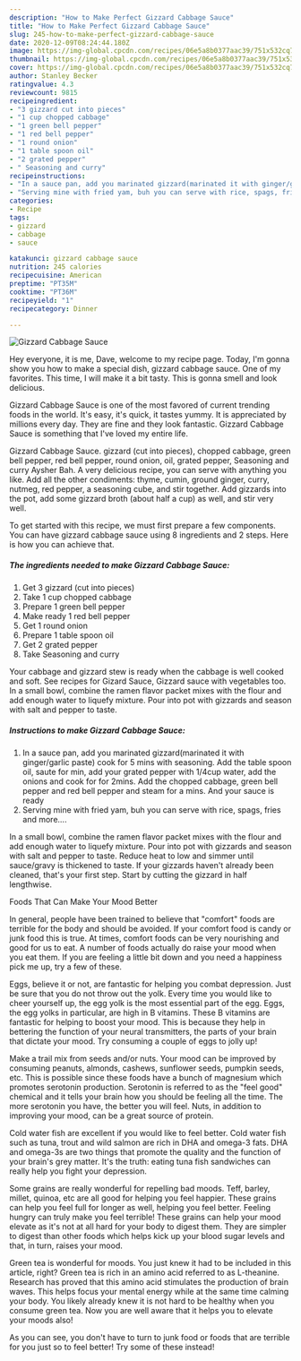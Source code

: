 ```yaml
---
description: "How to Make Perfect Gizzard Cabbage Sauce"
title: "How to Make Perfect Gizzard Cabbage Sauce"
slug: 245-how-to-make-perfect-gizzard-cabbage-sauce
date: 2020-12-09T08:24:44.180Z
image: https://img-global.cpcdn.com/recipes/06e5a8b0377aac39/751x532cq70/gizzard-cabbage-sauce-recipe-main-photo.jpg
thumbnail: https://img-global.cpcdn.com/recipes/06e5a8b0377aac39/751x532cq70/gizzard-cabbage-sauce-recipe-main-photo.jpg
cover: https://img-global.cpcdn.com/recipes/06e5a8b0377aac39/751x532cq70/gizzard-cabbage-sauce-recipe-main-photo.jpg
author: Stanley Becker
ratingvalue: 4.3
reviewcount: 9815
recipeingredient:
- "3 gizzard cut into pieces"
- "1 cup chopped cabbage"
- "1 green bell pepper"
- "1 red bell pepper"
- "1 round onion"
- "1 table spoon oil"
- "2 grated pepper"
- " Seasoning and curry"
recipeinstructions:
- "In a sauce pan, add you marinated gizzard(marinated it with ginger/garlic paste) cook for 5 mins with seasoning. Add the table spoon oil, saute for min, add your grated pepper with 1/4cup water, add the onions and cook for for 2mins. Add the chopped cabbage, green bell pepper and red bell pepper and steam for a mins. And your sauce is ready"
- "Serving mine with fried yam, buh you can serve with rice, spags, fries and more...."
categories:
- Recipe
tags:
- gizzard
- cabbage
- sauce

katakunci: gizzard cabbage sauce 
nutrition: 245 calories
recipecuisine: American
preptime: "PT35M"
cooktime: "PT36M"
recipeyield: "1"
recipecategory: Dinner

---
```



![Gizzard Cabbage Sauce](https://img-global.cpcdn.com/recipes/06e5a8b0377aac39/751x532cq70/gizzard-cabbage-sauce-recipe-main-photo.jpg)

Hey everyone, it is me, Dave, welcome to my recipe page. Today, I'm gonna show you how to make a special dish, gizzard cabbage sauce. One of my favorites. This time, I will make it a bit tasty. This is gonna smell and look delicious.

Gizzard Cabbage Sauce is one of the most favored of current trending foods in the world. It's easy, it's quick, it tastes yummy. It is appreciated by millions every day. They are fine and they look fantastic. Gizzard Cabbage Sauce is something that I've loved my entire life.

Gizzard Cabbage Sauce. gizzard (cut into pieces), chopped cabbage, green bell pepper, red bell pepper, round onion, oil, grated pepper, Seasoning and curry Aysher Bah. A very delicious recipe, you can serve with anything you like. Add all the other condiments: thyme, cumin, ground ginger, curry, nutmeg, red pepper, a seasoning cube, and stir together. Add gizzards into the pot, add some gizzard broth (about half a cup) as well, and stir very well.


To get started with this recipe, we must first prepare a few components. You can have gizzard cabbage sauce using 8 ingredients and 2 steps. Here is how you can achieve that.

<!--inarticleads1-->

##### The ingredients needed to make Gizzard Cabbage Sauce:

1. Get 3 gizzard (cut into pieces)
1. Take 1 cup chopped cabbage
1. Prepare 1 green bell pepper
1. Make ready 1 red bell pepper
1. Get 1 round onion
1. Prepare 1 table spoon oil
1. Get 2 grated pepper
1. Take  Seasoning and curry


Your cabbage and gizzard stew is ready when the cabbage is well cooked and soft. See recipes for Gizard Sauce, Gizzard sauce with vegetables too. In a small bowl, combine the ramen flavor packet mixes with the flour and add enough water to liquefy mixture. Pour into pot with gizzards and season with salt and pepper to taste. 

<!--inarticleads2-->

##### Instructions to make Gizzard Cabbage Sauce:

1. In a sauce pan, add you marinated gizzard(marinated it with ginger/garlic paste) cook for 5 mins with seasoning. Add the table spoon oil, saute for min, add your grated pepper with 1/4cup water, add the onions and cook for for 2mins. Add the chopped cabbage, green bell pepper and red bell pepper and steam for a mins. And your sauce is ready
1. Serving mine with fried yam, buh you can serve with rice, spags, fries and more....


In a small bowl, combine the ramen flavor packet mixes with the flour and add enough water to liquefy mixture. Pour into pot with gizzards and season with salt and pepper to taste. Reduce heat to low and simmer until sauce/gravy is thickened to taste. If your gizzards haven&#39;t already been cleaned, that&#39;s your first step. Start by cutting the gizzard in half lengthwise. 

Foods That Can Make Your Mood Better


In general, people have been trained to believe that "comfort" foods are terrible for the body and should be avoided. If your comfort food is candy or junk food this is true. At times, comfort foods can be very nourishing and good for us to eat. A number of foods actually do raise your mood when you eat them. If you are feeling a little bit down and you need a happiness pick me up, try a few of these.

Eggs, believe it or not, are fantastic for helping you combat depression. Just be sure that you do not throw out the yolk. Every time you would like to cheer yourself up, the egg yolk is the most essential part of the egg. Eggs, the egg yolks in particular, are high in B vitamins. These B vitamins are fantastic for helping to boost your mood. This is because they help in bettering the function of your neural transmitters, the parts of your brain that dictate your mood. Try consuming a couple of eggs to jolly up!

Make a trail mix from seeds and/or nuts. Your mood can be improved by consuming peanuts, almonds, cashews, sunflower seeds, pumpkin seeds, etc. This is possible since these foods have a bunch of magnesium which promotes serotonin production. Serotonin is referred to as the "feel good" chemical and it tells your brain how you should be feeling all the time. The more serotonin you have, the better you will feel. Nuts, in addition to improving your mood, can be a great source of protein.

Cold water fish are excellent if you would like to feel better. Cold water fish such as tuna, trout and wild salmon are rich in DHA and omega-3 fats. DHA and omega-3s are two things that promote the quality and the function of your brain's grey matter. It's the truth: eating tuna fish sandwiches can really help you fight your depression. 

Some grains are really wonderful for repelling bad moods. Teff, barley, millet, quinoa, etc are all good for helping you feel happier. These grains can help you feel full for longer as well, helping you feel better. Feeling hungry can truly make you feel terrible! These grains can help your mood elevate as it's not at all hard for your body to digest them. They are simpler to digest than other foods which helps kick up your blood sugar levels and that, in turn, raises your mood.

Green tea is wonderful for moods. You just knew it had to be included in this article, right? Green tea is rich in an amino acid referred to as L-theanine. Research has proved that this amino acid stimulates the production of brain waves. This helps focus your mental energy while at the same time calming your body. You likely already knew it is not hard to be healthy when you consume green tea. Now you are well aware that it helps you to elevate your moods also!

As you can see, you don't have to turn to junk food or foods that are terrible for you just so to feel better! Try some of these instead!

